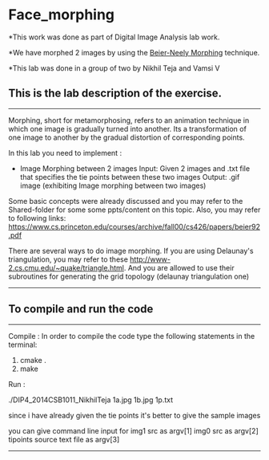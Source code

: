 # Face_morphing
*This work was done as part of Digital Image Analysis lab work.

*We have morphed 2 images by using the [Beier-Neely Morphing](https://www.cs.princeton.edu/courses/archive/fall00/cs426/papers/beier92.pdf) technique. 

*This lab was done in a group of two by Nikhil Teja and Vamsi V 

## This is the lab description of the exercise.

--------------------------------------------------------------------------------------------------------------------------------
Morphing, short for metamorphosing, refers to an animation technique in which one image is gradually turned into another.  Its a transformation of one image to another by the gradual distortion of corresponding points.

In this lab you need to implement : 
* Image Morphing between 2 images
  Input: Given 2 images and  .txt file that specifies the tie points between these two images
  Output: .gif image (exhibiting Image morphing between two images)

Some basic concepts were already discussed and you may refer to the Shared-folder for some some ppts/content on this topic. Also, you may refer to following links: https://www.cs.princeton.edu/courses/archive/fall00/cs426/papers/beier92.pdf

There are several ways to do image morphing. If you are using Delaunay's  triangulation, you may refer to these http://www-2.cs.cmu.edu/~quake/triangle.html. And you are allowed to use their subroutines for generating the grid topology 
(delaunay triangulation one)

---------------------------------------------------------------------------------------------------------------------------------

## To compile and run the code


-----------------------------------------------------------------------------------------------------------------------------
Compile : 
In order to compile the code type the following statements in the terminal:
1) cmake .
2) make

Run :

./DIP4_2014CSB1011_NikhilTeja 1a.jpg 1b.jpg 1p.txt

since i have already given the tie points it's better to give the sample images 

you can give command line input for img1 src as argv[1]  img0 src as argv[2] tipoints source text file as argv[3]

---------------------------------------------------------------------------------------------------------------------------------
